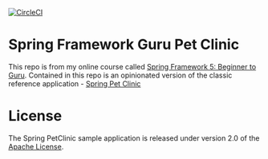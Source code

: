 [![CircleCI](https://dl.circleci.com/status-badge/img/gh/mvgachev/sfg-pet-clinic/tree/master.svg?style=svg)](https://dl.circleci.com/status-badge/redirect/gh/mvgachev/sfg-pet-clinic/tree/master)
# Spring Framework Guru Pet Clinic
This repo is from my online course called [Spring Framework 5: Beginner to Guru](https://www.udemy.com/spring-framework-5-beginner-to-guru/?couponCode=GITHUB_SFGPETCLINIC). 
Contained in this repo is an opinionated version of the classic reference application - [Spring Pet Clinic](https://github.com/spring-projects/spring-petclinic)

# License

The Spring PetClinic sample application is released under version 2.0 of the [Apache License](http://www.apache.org/licenses/LICENSE-2.0).
